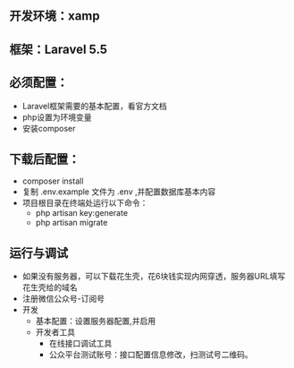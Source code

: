 ## 开发环境：xamp
## 框架：Laravel 5.5
## 必须配置：
- Laravel框架需要的基本配置，看官方文档
- php设置为环境变量
- 安装composer

## 下载后配置：
- composer install
- 复制 .env.example 文件为 .env ,并配置数据库基本内容
- 项目根目录在终端处运行以下命令：
    + php artisan key:generate
    + php artisan migrate

## 运行与调试
- 如果没有服务器，可以下载花生壳，花6块钱实现内网穿透，服务器URL填写花生壳给的域名
- 注册微信公众号-订阅号
- 开发
    + 基本配置：设置服务器配置,并启用
    + 开发者工具
        * 在线接口调试工具
        * 公众平台测试账号：接口配置信息修改，扫测试号二维码。

